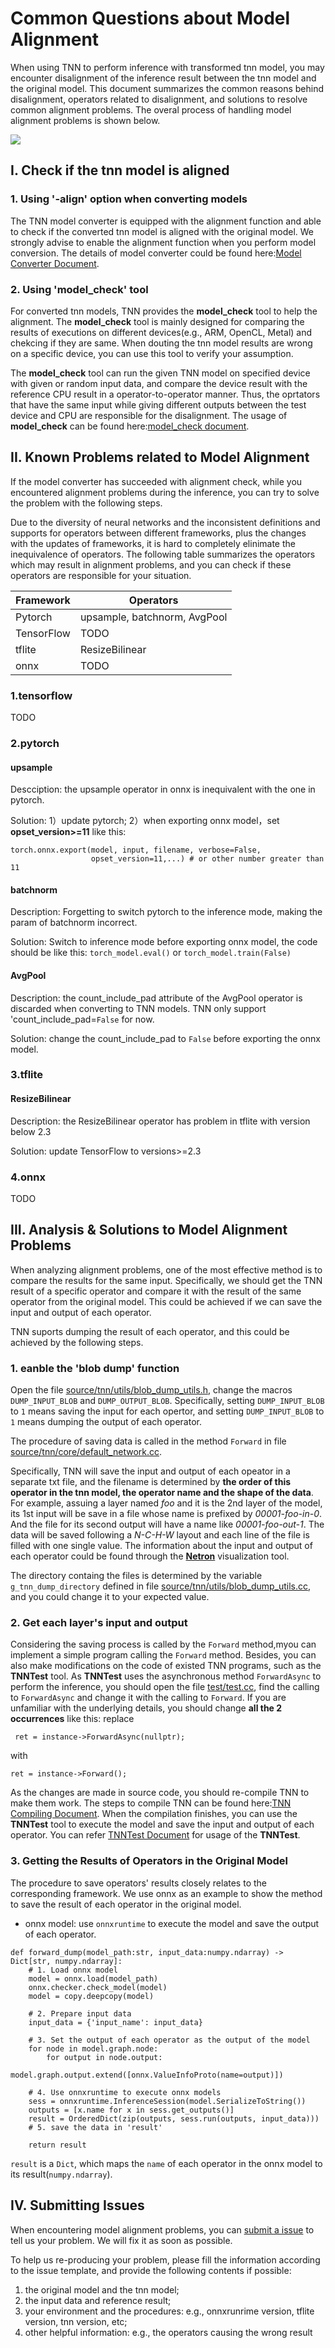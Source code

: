 # Common Questions about Model Alignment 

When using TNN to perform inference with transformed tnn model, you may encounter disalignment of the inference result between the tnn model and the original model. This document summarizes the common reasons behind disalignment, operators related to disalignment, and solutions to resolve common alignment problems. The overal process of handling model alignment problems is shown below.

<div><img src="imgs/model_align.png"/>

## I. Check if the tnn model is aligned

### 1. Using '-align' option when converting models

The TNN model converter is equipped with the alignment function and able to check if the converted tnn model is aligned with the original model. We strongly advise to enable the alignment function when you perform model conversion. The details of model converter could be found here:[Model Converter Document](https://github.com/Tencent/TNN/blob/master/doc/en/user/convert_en.md).

### 2. Using 'model_check' tool

For converted tnn models, TNN provides the **model_check** tool to help the alignment. The **model_check** tool is mainly designed for comparing the results of executions on different devices(e.g., ARM, OpenCL, Metal) and chekcing if they are same. When douting the tnn model results are wrong on a specific device, you can use this tool to verify your assumption.

The **model_check** tool can run the given TNN model on specified device with given or random input data, and compare the device result with the reference CPU result in a operator-to-operator manner. Thus, the oprtators that have the same input while giving different outputs between the test device and CPU are responsible for the disalignment. The usage of **model_check** can be found here:[model_check document](https://github.com/Tencent/TNN/blob/master/doc/en/development/model_check_en.md). 

## II. Known Problems related to Model Alignment

If the model converter has succeeded with alignment check, while you encountered alignment problems during the inference, you can try to solve the problem with the following steps.

Due to the diversity of neural networks and the inconsistent definitions and supports for operators between different frameworks, plus the changes with the updates of frameworks, it is hard to completely elinimate the inequivalence of operators. The following table summarizes the operators which may result in alignment problems, and you can check if these operators are responsible for your situation.

|Framework|Operators|
|-|-|
|Pytorch    |upsample, batchnorm, AvgPool|
|TensorFlow |TODO|
|tflite     |ResizeBilinear|
|onnx       |TODO|

### 1.tensorflow
TODO

### 2.pytorch

#### upsample 

Descciption: the upsample operator in onnx is inequivalent with the one in pytorch.

Solution: 1）update pytorch; 2）when exporting onnx model，set **opset_version>=11** like this:
```
torch.onnx.export(model, input, filename, verbose=False,
                  opset_version=11,...) # or other number greater than 11
```

#### batchnorm

Description: Forgetting to switch pytorch to the inference mode, making the param of batchnorm incorrect.

Solution: Switch to inference mode before exporting onnx model, the code should be like this:
```torch_model.eval()``` or ```torch_model.train(False)```

#### AvgPool

Description: the count_include_pad attribute of the AvgPool operator is discarded when converting to TNN models. TNN only support 'count_include_pad=```False``` for now.

Solution: change the count_include_pad to ```False``` before exporting the onnx model.

### 3.tflite

#### ResizeBilinear

Description: the ResizeBilinear operator has problem in tflite with version below 2.3

Solution: update TensorFlow to versions>=2.3

### 4.onnx
TODO

## III. Analysis & Solutions to Model Alignment Problems

When analyzing alignment problems, one of the most effective method is to compare the results for the same input. Specifically, we should get the TNN result of a specific operator and compare it with the result of the same operator from the original model. This could be achieved if we can save the input and output of each operator.

TNN suports dumping the result of each operator, and this could be achieved by the following steps.

### 1. eanble the 'blob dump' function

Open the file [source/tnn/utils/blob_dump_utils.h](https://github.com/Tencent/TNN/blob/master/source/tnn/utils/blob_dump_utils.h), change the macros `DUMP_INPUT_BLOB` and `DUMP_OUTPUT_BLOB`. Specifically, setting `DUMP_INPUT_BLOB` to `1` means saving the input for each opertor, and setting `DUMP_INPUT_BLOB` to `1` means dumping the output of each operator.

The procedure of saving data is called in the method `Forward` in file [source/tnn/core/default_network.cc](https://github.com/Tencent/TNN/blob/master/source/tnn/core/default_network.cc).

Specifically, TNN will save the input and output of each opeator in a separate txt file, and the filename is determined by **the order of this operator in the tnn model, the operator name and the shape of the data**. For example, assuing a layer named *foo* and it is the 2nd layer of the model, its 1st input will be save in a file whose name is prefixed by *00001-foo-in-0*. And the file for its second output will have a name like *00001-foo-out-1*. The data will be saved following a *N-C-H-W* layout and each line of the file is filled with one single value. The information about the input and output of each operator could be found through the [**Netron**](https://netron.app/) visualization tool.

The directory containg the files is determined by the variable `g_tnn_dump_directory` defined in file [source/tnn/utils/blob_dump_utils.cc](https://github.com/Tencent/TNN/blob/master/source/tnn/utils/blob_dump_utils.cc), and you could change it to your expected value.

### 2. Get each layer's input and output

Considering the saving process is called by the `Forward` method,myou can implement a simple program calling the `Forward` method. Besides, you can also make modifications on the code of existed TNN programs, such as the **TNNTest** tool. As **TNNTest** uses the asynchronous method `ForwardAsync` to perform the inference, you should open the file [test/test.cc](https://github.com/Tencent/TNN/blob/master/test/test.cc), find the calling to `ForwardAsync` and change it with the calling to `Forward`. If you are unfamiliar with the underlying details, you should change **all the 2 occurrences** like this:
replace
```
 ret = instance->ForwardAsync(nullptr);
```
with
```
ret = instance->Forward();
```

As the changes are made in source code, you should re-compile TNN to make them work. The steps to compile TNN can be found here:[TNN Compiling Document](https://github.com/Tencent/TNN/blob/master/doc/en/user/compile_en.md).
When the compilation finishes, you can use the **TNNTest** tool to execute the model and save the input and output of each operator. You can refer [TNNTest Document](https://github.com/Tencent/TNN/blob/master/doc/en/user/test_en.md) for usage of the **TNNTest**.

### 3. Getting the Results of Operators in the Original Model

The procedure to save operators' results closely relates to the corresponding framework. We use onnx as an example to show the method to save the result of each operator in the original model.
- onnx model: use `onnxruntime` to execute the model and save the output of each operator.
```
def forward_dump(model_path:str, input_data:numpy.ndarray) -> Dict[str, numpy.ndarray]:
    # 1. Load onnx model
    model = onnx.load(model_path)
    onnx.checker.check_model(model)
    model = copy.deepcopy(model)

    # 2. Prepare input data
    input_data = {'input_name': input_data}

    # 3. Set the output of each operator as the output of the model
    for node in model.graph.node:
        for output in node.output:
            model.graph.output.extend([onnx.ValueInfoProto(name=output)])

    # 4. Use onnxruntime to execute onnx models
    sess = onnxruntime.InferenceSession(model.SerializeToString())
    outputs = [x.name for x in sess.get_outputs()]
    result = OrderedDict(zip(outputs, sess.run(outputs, input_data)))
    # 5. save the data in 'result'

    return result
```
`result` is a `Dict`, which maps the `name` of each operator in the onnx model to its result(`numpy.ndarray`).


## IV. Submitting Issues

When encountering model alignment problems, you can [submit a issue](https://github.com/Tencent/TNN/issues) to tell us your problem. We will fix it as soon as possible.

To help us re-producing your problem, please fill the information according to the issue template, and provide the following contents if possible:
1. the original model and the tnn model;
2. the input data and reference result;
3. your environment and the procedures: e.g., onnxrunrime version, tflite version, tnn version, etc;
4. other helpful information: e.g., the operators causing the wrong result
